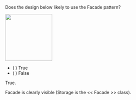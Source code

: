 <panel header="{{ icon_Q_A }} Is this Facade?">
<question>

Does the design below likely to use the Facade pattern?

<img src="{{baseUrl}}/designPatterns/facade/what/images/textStorage.png" height="150" />
<p/>

- ( ) True
- ( ) False

<div slot="answer">

True.

Facade is clearly visible (Storage is the << Facade >> class).

</div>
</question>
</panel>
